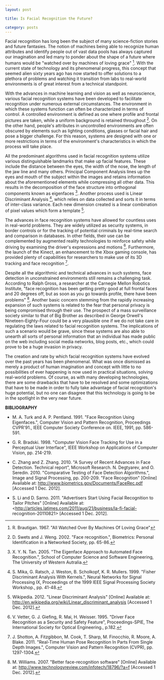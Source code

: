 ---layout: posttitle: Is Facial Recognition the Future?category: posts---Facial recognition has long been the subject of many science-fiction stories and future fantasies. The notion of machines being able to recognize human attributes and identify people out of vast data pools has always captured our imagination and led many to ponder about the shape of a future where humans would be "watched over by machines of loving grace" [^1]. With the current state of technology and its phenomenal progress, this concept that seemed alien sixty years ago has now started to offer solutions to a plethora of problems and watching it transition from labs to real-world environments is of great interest from a technical standpoint.With the advances in machine learning and vision as well as neuroscience, various facial recognition systems have been developed to facilitate recognition under numerous external circumstances. The environment in which these systems function can often be characterized in terms of control. A controlled environment is defined as one where profile and frontal pictures are taken, while a uniform background is retained throughout [^2]. On the other hand,  people's attributes in uncontrolled environments are often obscured by elements such as lighting conditions, glasses or facial hair and pose a bigger challenge. For this reason, systems are designed with one or more restrictions in terms of the environment's characteristics in which the process will take place.All the predominant algorithms used in facial recognition systems utilize various distinguishable landmarks that make up facial features. These include the distance between the eyes, the width of the nose, the length of the jaw line and many others. Principal Component Analysis lines up the eyes and mouth of the subject within the images and retains information about the aforementioned elements while compressing all other data. This results in the decomposition of the face structure into orthogonal components known as eigenfaces [^3]. Another process used is Linear Discriminant Analysis [^4], which relies on data collected and sorts it in terms of inter-class variance. Each new dimension created is a linear combination of pixel values which form a template [^5].The advances in face recognition systems have allowed for countless uses in real-world problems. They are widely utilized as security systems, in border controls or for the tracking of potential criminals by real-time search and comparison in databases. In other fields, their use can be complemented by augmented reality technologies to reinforce safety while driving by examining the driver's expressions and motions [^6]. Furthermore, the launch of the Kinect, an enhancement to the Xbox gaming console, has provided plenty of capabilities for researchers to make use of its 3D tracking and face recognition [^7].Despite all the algorithmic and technical advances in such systems, face detection in unconstrained environments still remains a challenging task. According to Ralph Gross, a researcher at the Carnegie Mellon Robotics Institute, "face recognition has been getting pretty good at full frontal faces and 20 degrees off, but as soon as you go towards profile, there have been problems" [^8]. Another basic concern stemming from the rapidly increasing expansion of such systems is related to the fear that personal privacy is being compromised through their use. The prospect of a mass surveillance society similar to that of Big Brother as described in George Orwell's Nineteen-Eighty-Four could be a very plausible one if we do not take care in regulating the laws related to facial recognition systems. The implications of such a scenario would be grave, since these systems are also able to unearth all sorts of personal information that an individual has made public on the web including social media networks, blog posts, etc., which could prove to be a huge invasion in privacy.The creation and rate by which facial recognition systems have evolved over the past years  has been phenomenal. What was once dismissed as merely a product of human imagination and concept with little to no possibilities of ever happening is now used in practical situations, solving real-world problems. Of course, as with many developing technologies, there are some drawbacks that have to be resolved and some optimizations that have to be made in order to fully take advantage of facial recognition's huge potential, but no one can disagree that this technology is going to be in the spotlight in the very near future.[^1]: R. Brautigan. 1967. "All Watched Over By Machines Of Loving Grace"[^2]: D. Swets and J. Weng. 2002. "Face recognition.", Biometrics: Personal Identification in a Networked Society,  pp. 65-86.[^3]: X. Y. N. Tan. 2005. "The Eigenface Approach to Automated Face Recognition.", School of Computer Science and Software Engineering, The University of Western Autralia.[^4]: S. Mika, G. Ratsch, J. Weston, B. Scholkopf, K. R. Mullers. 1999. "Fisher Discriminant Analysis With Kernels.", Neural Networks for Signal Processing IX, Proceedings of the 1999 IEEE Signal Processing Society Workshop., pp. 41-48.[^5]: Wikipedia. 2012. "Linear Discriminant Analysis" [Online] Available at: <http://en.wikipedia.org/wiki/Linear_discriminant_analysis> [Accessed 1 Dec. 2012].[^6]: V. Vetter, G. J. Giefing, R. Mai, H. Weisser. 1995. "Driver Face Recognition as a Security and Safety Feature", Proceedings-SPIE, The International Society for Optical Engineering., p.182.[^7]: J. Shotton, A. Fitzgibbon, M. Cook, T. Sharp, M. Finocchio, R. Moore, A. Blake. 2011. "Real-Time Human Pose Recognition In Parts From Single Depth Images.", Computer Vision and Pattern Recognition (CVPR), pp. 1297-1304.[^8]: M. Williams. 2007. "Better face-recognition software" [Online] Available at: <http://www.technologyreview.com/infotech/18796/?a=f> [Accessed 1 Dec. 2012].**BIBLIOGRAPHY*** M. A. Turk and A. P. Pentland. 1991. "Face Recognition Using Eigenfaces.", Computer Vision and Pattern Recognition, Proceedings CVPR'91., IEEE Computer Society Conference on. IEEE, 1991, pp. 586-591.* G. R. Bradski. 1998. "Computer Vision Face Tracking for Use in a Perceptual User Interface", IEEE Workshop on Applications of Computer Vision, pp. 214-219.* C. Zhang and Z. Zhang. 2010. "A Survey of Recent Advances in Face Detection. Technical report", Microsoft Research.N. Degtyarev, and O. Seredin. 2010. "Comparative Testing of Face Detection Algorithms.", Image and Signal Processing, pp. 200-209."Face Recognition" [Online] Available at: <http://www.biometrics.gov/Documents/FaceRec.pdf> [Accessed 1 Dec. 2012].* S. Li and D. Sarno. 2011. "Advertisers Start Using Facial Recognition to Tailor Pitches" [Online]	Available at: <http://articles.latimes.com/2011/aug/21/business/la-fi-facial-	recognition-20110821> [Accessed 1 Dec. 2012].